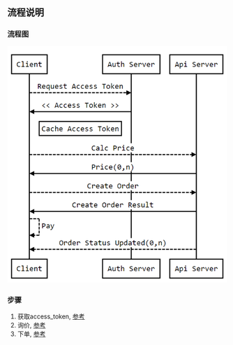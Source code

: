 ## 流程说明

### 流程图
![接入流程](./images/access.png)

### 步骤

1. 获取access_token, [参考](%E5%AE%A2%E6%88%B7%E7%AB%AF%E8%AE%A4%E8%AF%81%E5%92%8C%E6%8E%88%E6%9D%83/%E8%8E%B7%E5%8F%96access_token.md)
2. 询价, [参考](03.%E8%AF%A2%E4%BB%B7.md)
3. 下单, [参考](02.%E4%B8%8B%E5%8D%95.md)

